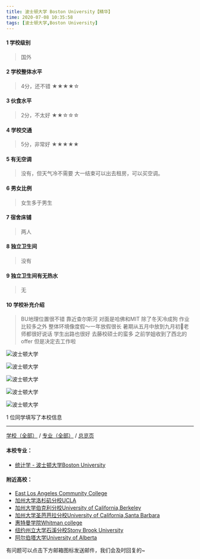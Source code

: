 ```yaml
---
title: 波士顿大学 Boston University【精华】
time: 2020-07-08 10:35:58
tags: [波士顿大学,Boston University]
---
```

#### 1 学校级别
> 国外


#### 2 学校整体水平
> 4分，还不错
★★★★☆


#### 3 伙食水平
>  2分，不太好
★★☆☆☆


#### 4 学校交通
> 5分，非常好
★★★★★


#### 5 有无空调
> 没有，但天气冷不需要 大一结束可以出去租房，可以买空调。


#### 6 男女比例
> 女生多于男生


#### 7 宿舍床铺
> 两人
 

#### 8 独立卫生间
> 没有


#### 9 独立卫生间有无热水
> 无


#### 10 学校补充介绍
> BU地理位置很不错 靠近查尔斯河 对面是哈佛和MIT 除了冬天冷成狗 作业比较多之外 整体环境像度假～一年放假很长 暑期从五月中放到九月初🤗老师都很好说话 学生出路也很好 去藤校硕士的蛮多 之前学姐收到了西北的offer 但是决定去工作啦

![波士顿大学](https://upload-images.jianshu.io/upload_images/6506516-76c0d0e46a409813.jpg?imageMogr2/auto-orient/strip%7CimageView2/2/w/1240)

![波士顿大学](https://upload-images.jianshu.io/upload_images/6506516-cfdc410aa3824731.jpg?imageMogr2/auto-orient/strip%7CimageView2/2/w/1240)

![波士顿大学](https://upload-images.jianshu.io/upload_images/6506516-9bb53e3dfbaaad18.jpg?imageMogr2/auto-orient/strip%7CimageView2/2/w/1240)

![波士顿大学](https://upload-images.jianshu.io/upload_images/6506516-147eaef577e20471.jpg?imageMogr2/auto-orient/strip%7CimageView2/2/w/1240)

![波士顿大学](http://upload-images.jianshu.io/upload_images/6506516-4fd3158ed1b1ca67.jpg?imageMogr2/auto-orient/strip%7CimageView2/2/w/1240)

1 位同学填写了本校信息
***
[学校（全部）](https://univgo.github.io/2020/07/09/学校汇总页) / [专业（全部）](https://univgo.github.io/2020/07/09/专业汇总页) / [总览页](https://univgo.github.io/2020/07/09/总览)
#### 本校专业：
- [统计学 - 波士顿大学Boston University](https://univgo.github.io/2020/07/08/统计学%20-%20波士顿大学Boston%20University) 

#### 附近高校：
- [East Los Angeles Community College](https://univgo.github.io/2020/07/08/东洛杉矶学院East%20Los%20Angeles%20College) 
- [加州大学洛杉矶分校UCLA](https://univgo.github.io/2020/07/08/加州大学洛杉矶分校%20UCLA)
- [加州大学伯克利分校University of California,Berkeley](https://univgo.github.io/2020/07/08/加州大学伯克利分校%20University%20of%20California,%20Berkeley) 
- [加州大学圣芭芭拉分校University of California,Santa Barbara](https://univgo.github.io/2020/07/08/加州大学圣芭芭拉分校%20University%20of%20California，Santa%20Barbara) 
- [惠特曼学院Whitman college](https://univgo.github.io/2020/07/08/惠特曼学院%20Whitman%20college) 
- [纽约州立大学石溪分校Stony Brook University](https://univgo.github.io/2020/07/08/纽约州立大学石溪分校%20Stony%20Brook%20University)
- [阿尔伯塔大学University of Alberta](https://univgo.github.io/2020/07/08/阿尔伯塔大学University%20of%20Alberta)





有问题可以点击下方邮箱图标发送邮件，我们会及时回复的~
